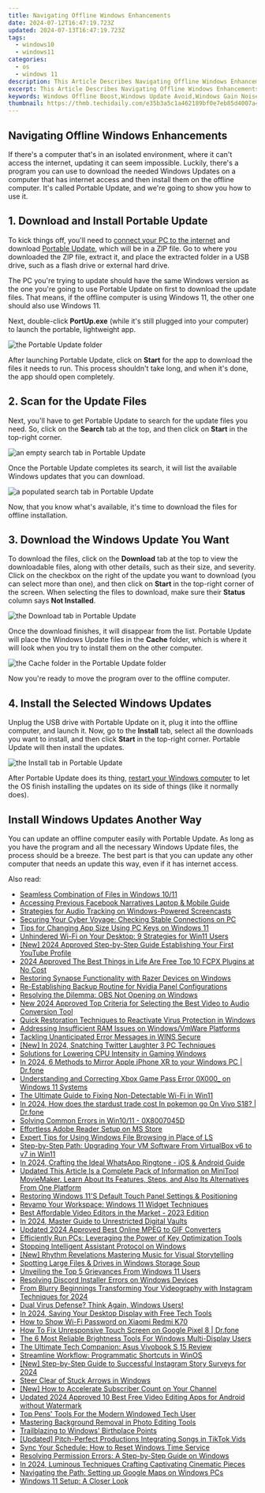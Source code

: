 ```yaml
---
title: Navigating Offline Windows Enhancements
date: 2024-07-12T16:47:19.723Z
updated: 2024-07-13T16:47:19.723Z
tags:
  - windows10
  - windows11
categories:
  - os
  - windows 11
description: This Article Describes Navigating Offline Windows Enhancements
excerpt: This Article Describes Navigating Offline Windows Enhancements
keywords: Windows Offline Boost,Windows Update Avoid,Windows Gain Noise Reduction,Offline Windows Improvement,Silent Windows Update,Enhanced Windows Without Online,Optimized Windows Localize
thumbnail: https://thmb.techidaily.com/e35b3a5c1a462189bf0e7eb85d4007a41df15f6c2fae50b407ca5b13b61d24c2.jpg
---
```


## Navigating Offline Windows Enhancements

 If there's a computer that's in an isolated environment, where it can't access the internet, updating it can seem impossible. Luckily, there's a program you can use to download the needed Windows Updates on a computer that has internet access and then install them on the offline computer. It's called Portable Update, and we're going to show you how to use it.

## 1\. Download and Install Portable Update

 To kick things off, you'll need to [connect your PC to the internet](https://www.makeuseof.com/how-to-connect-computer-to-wifi/) and download [Portable Update](https://www.portableupdate.com/), which will be in a ZIP file. Go to where you downloaded the ZIP file, extract it, and place the extracted folder in a USB drive, such as a flash drive or external hard drive.

 The PC you're trying to update should have the same Windows version as the one you're going to use Portable Update on first to download the update files. That means, if the offline computer is using Windows 11, the other one should also use Windows 11\.

 Next, double-click **PortUp.exe** (while it's still plugged into your computer) to launch the portable, lightweight app.

![the Portable Update folder](https://static1.makeuseofimages.com/wordpress/wp-content/uploads/2023/09/the-portable-update-folder.jpg)

 After launching Portable Update, click on **Start** for the app to download the files it needs to run. This process shouldn't take long, and when it's done, the app should open completely.

## 2\. Scan for the Update Files

 Next, you'll have to get Portable Update to search for the update files you need. So, click on the **Search** tab at the top, and then click on **Start** in the top-right corner.

![an empty search tab in Portable Update](https://static1.makeuseofimages.com/wordpress/wp-content/uploads/2023/09/an-empty-search-tab-in-portable-update.jpg)

 Once the Portable Update completes its search, it will list the available Windows updates that you can download.

![a populated search tab in Portable Update](https://static1.makeuseofimages.com/wordpress/wp-content/uploads/2023/09/a-populated-search-tab-in-portable-update.jpg)

 Now, that you know what's available, it's time to download the files for offline installation.

## 3\. Download the Windows Update You Want

 To download the files, click on the **Download** tab at the top to view the downloadable files, along with other details, such as their size, and severity. Click on the checkbox on the right of the update you want to download (you can select more than one), and then click on **Start** in the top-right corner of the screen. When selecting the files to download, make sure their **Status** column says **Not Installed**.

![the Download tab in Portable Update](https://static1.makeuseofimages.com/wordpress/wp-content/uploads/2023/09/the-download-tab-in-portable-update.jpg)

 Once the download finishes, it will disappear from the list. Portable Update will place the Windows Update files in the **Cache** folder, which is where it will look when you try to install them on the other computer.

![the Cache folder in the Portable Update folder](https://static1.makeuseofimages.com/wordpress/wp-content/uploads/2023/09/the-cache-folder-in-the-portable-update-folder.jpg)

 Now you're ready to move the program over to the offline computer.

## 4\. Install the Selected Windows Updates

 Unplug the USB drive with Portable Update on it, plug it into the offline computer, and launch it. Now, go to the **Install** tab, select all the downloads you want to install, and then click **Start** in the top-right corner. Portable Update will then install the updates.

![the Install tab in Portable Update](https://static1.makeuseofimages.com/wordpress/wp-content/uploads/2023/09/the-install-tab-in-portable-update.jpg)

 After Portable Update does its thing, [restart your Windows computer](https://www.makeuseof.com/windows-restart-methods/) to let the OS finish installing the updates on its side of things (like it normally does).

## Install Windows Updates Another Way

 You can update an offline computer easily with Portable Update. As long as you have the program and all the necessary Windows Update files, the process should be a breeze. The best part is that you can update any other computer that needs an update this way, even if it has internet access.



<ins class="adsbygoogle"
      style="display:block"
      data-ad-client="ca-pub-7571918770474297"
      data-ad-slot="8358498916"
      data-ad-format="auto"
      data-full-width-responsive="true"></ins>
<span class="atpl-alsoreadstyle">Also read:</span>
<div><ul>
<li><a href="https://win11-tips.techidaily.com/seamless-combination-of-files-in-windows-1011/"><u>Seamless Combination of Files in Windows 10/11</u></a></li>
<li><a href="https://facebook-clips.techidaily.com/accessing-previous-facebook-narratives-laptop-and-mobile-guide/"><u>Accessing Previous Facebook Narratives  Laptop & Mobile Guide</u></a></li>
<li><a href="https://win11-tips.techidaily.com/strategies-for-audio-tracking-on-windows-powered-screencasts/"><u>Strategies for Audio Tracking on Windows-Powered Screencasts</u></a></li>
<li><a href="https://win11-tips.techidaily.com/securing-your-cyber-voyage-checking-stable-connections-on-pc/"><u>Securing Your Cyber Voyage: Checking Stable Connections on PC</u></a></li>
<li><a href="https://win11-tips.techidaily.com/tips-for-changing-app-size-using-pc-keys-on-windows-11/"><u>Tips for Changing App Size Using PC Keys on Windows 11</u></a></li>
<li><a href="https://win11-tips.techidaily.com/unhindered-wi-fi-on-your-desktop-9-strategies-for-win11-users/"><u>Unhindered Wi-Fi on Your Desktop: 9 Strategies for Win11 Users</u></a></li>
<li><a href="https://youtube-docs.techidaily.com/024-approved-step-by-step-guide-establishing-your-first-youtube-profile/"><u>[New] 2024 Approved  Step-by-Step Guide  Establishing Your First YouTube Profile</u></a></li>
<li><a href="https://smart-video-creator.techidaily.com/2024-approved-the-best-things-in-life-are-free-top-10-fcpx-plugins-at-no-cost/"><u>2024 Approved The Best Things in Life Are Free Top 10 FCPX Plugins at No Cost</u></a></li>
<li><a href="https://win11-tips.techidaily.com/restoring-synapse-functionality-with-razer-devices-on-windows/"><u>Restoring Synapse Functionality with Razer Devices on Windows</u></a></li>
<li><a href="https://win11-tips.techidaily.com/re-establishing-backup-routine-for-nvidia-panel-configurations/"><u>Re-Establishing Backup Routine for Nvidia Panel Configurations</u></a></li>
<li><a href="https://win11-tips.techidaily.com/resolving-the-dilemma-obs-not-opening-on-windows/"><u>Resolving the Dilemma: OBS Not Opening on Windows</u></a></li>
<li><a href="https://smart-video-editing.techidaily.com/new-2024-approved-top-criteria-for-selecting-the-best-video-to-audio-conversion-tool/"><u>New 2024 Approved Top Criteria for Selecting the Best Video to Audio Conversion Tool</u></a></li>
<li><a href="https://win11-tips.techidaily.com/quick-restoration-techniques-to-reactivate-virus-protection-in-windows/"><u>Quick Restoration Techniques to Reactivate Virus Protection in Windows</u></a></li>
<li><a href="https://win11-tips.techidaily.com/addressing-insufficient-ram-issues-on-windowsvmware-platforms/"><u>Addressing Insufficient RAM Issues on Windows/VmWare Platforms</u></a></li>
<li><a href="https://win11-tips.techidaily.com/tackling-unanticipated-error-messages-in-wins-secure/"><u>Tackling Unanticipated Error Messages in WINS Secure</u></a></li>
<li><a href="https://twitter-videos.techidaily.com/new-in-2024-snatching-twitter-laughter-3-pc-techniques/"><u>[New] In 2024, Snatching Twitter Laughter  3 PC Techniques</u></a></li>
<li><a href="https://win11-tips.techidaily.com/solutions-for-lowering-cpu-intensity-in-gaming-windows/"><u>Solutions for Lowering CPU Intensity in Gaming Windows</u></a></li>
<li><a href="https://screen-mirror.techidaily.com/in-2024-6-methods-to-mirror-apple-iphone-xr-to-your-windows-pc-drfone-by-drfone-ios/"><u>In 2024, 6 Methods to Mirror Apple iPhone XR to your Windows PC | Dr.fone</u></a></li>
<li><a href="https://win11-tips.techidaily.com/understanding-and-correcting-xbox-game-pass-error-0x000-on-windows-11-systems/"><u>Understanding and Correcting Xbox Game Pass Error 0X000_ on Windows 11 Systems</u></a></li>
<li><a href="https://win11-tips.techidaily.com/the-ultimate-guide-to-fixing-non-detectable-wi-fi-in-win11/"><u>The Ultimate Guide to Fixing Non-Detectable Wi-Fi in Win11</u></a></li>
<li><a href="https://change-location.techidaily.com/in-2024-how-does-the-stardust-trade-cost-in-pokemon-go-on-vivo-s18-drfone-by-drfone-virtual-android/"><u>In 2024, How does the stardust trade cost In pokemon go On Vivo S18? | Dr.fone</u></a></li>
<li><a href="https://win11-tips.techidaily.com/solving-common-errors-in-win1011-0x8007045d/"><u>Solving Common Errors in Win10/11 - 0X8007045D</u></a></li>
<li><a href="https://win11-tips.techidaily.com/effortless-adobe-reader-setup-on-ms-store/"><u>Effortless Adobe Reader Setup on MS Store</u></a></li>
<li><a href="https://win11-tips.techidaily.com/expert-tips-for-using-windows-file-browsing-in-place-of-ls/"><u>Expert Tips for Using Windows File Browsing in Place of LS</u></a></li>
<li><a href="https://win11-tips.techidaily.com/step-by-step-path-upgrading-your-vm-software-from-virtualbox-v6-to-v7-in-win11/"><u>Step-by-Step Path: Upgrading Your VM Software From VirtualBox v6 to v7 in Win11</u></a></li>
<li><a href="https://extra-tips.techidaily.com/in-2024-crafting-the-ideal-whatsapp-ringtone-ios-and-android-guide/"><u>In 2024, Crafting the Ideal WhatsApp Ringtone - iOS & Android Guide</u></a></li>
<li><a href="https://video-ai-editor.techidaily.com/updated-this-article-is-a-complete-pack-of-information-on-minitool-moviemaker-learn-about-its-features-steps-and-also-its-alternatives-from-one-platform/"><u>Updated This Article Is a Complete Pack of Information on MiniTool MovieMaker. Learn About Its Features, Steps, and Also Its Alternatives From One Platform</u></a></li>
<li><a href="https://win11-tips.techidaily.com/restoring-windows-11s-default-touch-panel-settings-and-positioning/"><u>Restoring Windows 11'S Default Touch Panel Settings & Positioning</u></a></li>
<li><a href="https://win11-tips.techidaily.com/revamp-your-workspace-windows-11-widget-techniques/"><u>Revamp Your Workspace: Windows 11 Widget Techniques</u></a></li>
<li><a href="https://youtube-videos.techidaily.com/best-affordable-video-editors-in-the-market-2023-edition/"><u>Best Affordable Video Editors in the Market - 2023 Edition</u></a></li>
<li><a href="https://article-posts.techidaily.com/in-2024-master-guide-to-unrestricted-digital-vaults/"><u>In 2024, Master Guide to Unrestricted Digital Vaults</u></a></li>
<li><a href="https://ai-editing-video.techidaily.com/updated-2024-approved-best-online-mpeg-to-gif-converters/"><u>Updated 2024 Approved Best Online MPEG to GIF Converters</u></a></li>
<li><a href="https://win11-tips.techidaily.com/efficiently-run-pcs-leveraging-the-power-of-key-optimization-tools/"><u>Efficiently Run PCs: Leveraging the Power of Key Optimization Tools</u></a></li>
<li><a href="https://win11-tips.techidaily.com/stopping-intelligent-assistant-protocol-on-windows/"><u>Stopping Intelligent Assistant Protocol on Windows</u></a></li>
<li><a href="https://instagram-video-files.techidaily.com/new-rhythm-revelations-mastering-music-for-visual-storytelling/"><u>[New] Rhythm Revelations  Mastering Music for Visual Storytelling</u></a></li>
<li><a href="https://win11-tips.techidaily.com/spotting-large-files-and-drives-in-windows-storage-soup/"><u>Spotting Large Files & Drives in Windows Storage Soup</u></a></li>
<li><a href="https://win11-tips.techidaily.com/unveiling-the-top-5-grievances-from-windows-11-users/"><u>Unveiling the Top 5 Grievances From Windows 11 Users</u></a></li>
<li><a href="https://win11-tips.techidaily.com/resolving-discord-installer-errors-on-windows-devices/"><u>Resolving Discord Installer Errors on Windows Devices</u></a></li>
<li><a href="https://instagram-video-recordings.techidaily.com/from-blurry-beginnings-transforming-your-videography-with-instagram-techniques-for-2024/"><u>From Blurry Beginnings  Transforming Your Videography with Instagram Techniques for 2024</u></a></li>
<li><a href="https://win11-tips.techidaily.com/dual-virus-defense-think-again-windows-users/"><u>Dual Virus Defense? Think Again, Windows Users!</u></a></li>
<li><a href="https://screen-sharing-recording.techidaily.com/in-2024-saving-your-desktop-display-with-free-tech-tools/"><u>In 2024, Saving Your Desktop Display with Free Tech Tools</u></a></li>
<li><a href="https://unlock-android.techidaily.com/how-to-show-wi-fi-password-on-xiaomi-redmi-k70-by-drfone-android/"><u>How to Show Wi-Fi Password on Xiaomi Redmi K70</u></a></li>
<li><a href="https://fix-guide.techidaily.com/how-to-fix-unresponsive-touch-screen-on-google-pixel-8-drfone-by-drfone-fix-android-problems-fix-android-problems/"><u>How To Fix Unresponsive Touch Screen on Google Pixel 8 | Dr.fone</u></a></li>
<li><a href="https://win11-tips.techidaily.com/the-6-most-reliable-brightness-tools-for-windows-multi-display-users/"><u>The 6 Most Reliable Brightness Tools For Windows Multi-Display Users</u></a></li>
<li><a href="https://win11-tips.techidaily.com/the-ultimate-tech-companion-asus-vivobook-s-15-review/"><u>The Ultimate Tech Companion: Asus Vivobook S 15 Review</u></a></li>
<li><a href="https://win11-tips.techidaily.com/streamline-workflow-programmatic-shortcuts-in-winos/"><u>Streamline Workflow: Programmatic Shortcuts in WinOS</u></a></li>
<li><a href="https://instagram-clips.techidaily.com/new-step-by-step-guide-to-successful-instagram-story-surveys-for-2024/"><u>[New] Step-by-Step Guide to Successful Instagram Story Surveys for 2024</u></a></li>
<li><a href="https://win11-tips.techidaily.com/steer-clear-of-stuck-arrows-in-windows/"><u>Steer Clear of Stuck Arrows in Windows</u></a></li>
<li><a href="https://youtube-help.techidaily.com/new-how-to-accelerate-subscriber-count-on-your-channel/"><u>[New] How to Accelerate Subscriber Count on Your Channel</u></a></li>
<li><a href="https://ai-video-tools.techidaily.com/1714195911541-updated-2024-approved-10-best-free-video-editing-apps-for-android-without-watermark/"><u>Updated 2024 Approved 10 Best Free Video Editing Apps for Android without Watermark</u></a></li>
<li><a href="https://win11-tips.techidaily.com/top-pens-tools-for-the-modern-windowed-tech-user/"><u>Top Pens' Tools For the Modern Windowed Tech User</u></a></li>
<li><a href="https://win11-tips.techidaily.com/mastering-background-removal-in-photo-editing-tools/"><u>Mastering Background Removal in Photo Editing Tools</u></a></li>
<li><a href="https://win11-tips.techidaily.com/trailblazing-to-windows-birthplace-points/"><u>Trailblazing to Windows' Birthplace Points</u></a></li>
<li><a href="https://tiktok-video-recordings.techidaily.com/updated-pitch-perfect-productions-integrating-songs-in-tiktok-vids/"><u>[Updated] Pitch-Perfect Productions  Integrating Songs in TikTok Vids</u></a></li>
<li><a href="https://win11-tips.techidaily.com/sync-your-schedule-how-to-reset-windows-time-service/"><u>Sync Your Schedule: How to Reset Windows Time Service</u></a></li>
<li><a href="https://win11-tips.techidaily.com/resolving-permission-errors-a-step-by-step-guide-on-windows/"><u>Resolving Permission Errors: A Step-by-Step Guide on Windows</u></a></li>
<li><a href="https://extra-approaches.techidaily.com/in-2024-luminous-techniques-crafting-captivating-cinematic-pieces/"><u>In 2024, Luminous Techniques  Crafting Captivating Cinematic Pieces</u></a></li>
<li><a href="https://win11-tips.techidaily.com/navigating-the-path-setting-up-google-maps-on-windows-pcs/"><u>Navigating the Path: Setting up Google Maps on Windows PCs</u></a></li>
<li><a href="https://win11-tips.techidaily.com/windows-11-setup-a-closer-look/"><u>Windows 11 Setup: A Closer Look</u></a></li>
</ul></div>
